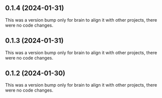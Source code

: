 ## 0.1.4 (2024-01-31)

This was a version bump only for brain to align it with other projects, there were no code changes.

## 0.1.3 (2024-01-31)

This was a version bump only for brain to align it with other projects, there were no code changes.

## 0.1.2 (2024-01-30)

This was a version bump only for brain to align it with other projects, there were no code changes.